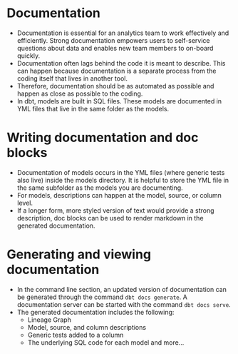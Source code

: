 # Documentation

* Documentation is essential for an analytics team to work effectively and efficiently. Strong documentation empowers users to self-service questions about data and enables new team members to on-board quickly.
* Documentation often lags behind the code it is meant to describe. This can happen because documentation is a separate process from the coding itself that lives in another tool.
* Therefore, documentation should be as automated as possible and happen as close as possible to the coding.
* In dbt, models are built in SQL files. These models are documented in YML files that live in the same folder as the models.


# Writing documentation and doc blocks

* Documentation of models occurs in the YML files (where generic tests also live) inside the models directory. It is helpful to store the YML file in the same subfolder as the models you are documenting.
* For models, descriptions can happen at the model, source, or column level.
* If a longer form, more styled version of text would provide a strong description, doc blocks can be used to render markdown in the generated documentation.


# Generating and viewing documentation

* In the command line section, an updated version of documentation can be generated through the command ```dbt docs generate```. A documentation server can be started with the command ```dbt docs serve```.
* The generated documentation includes the following:
    * Lineage Graph
    * Model, source, and column descriptions
    * Generic tests added to a column
    * The underlying SQL code for each model and more...
